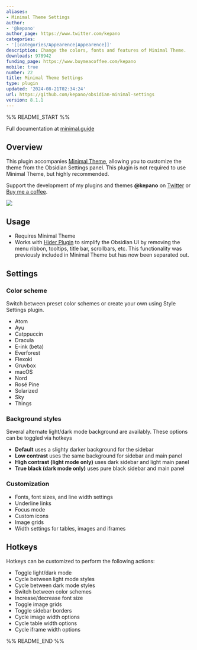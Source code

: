 ```yaml
---
aliases:
- Minimal Theme Settings
author:
- '@kepano'
author_page: https://www.twitter.com/kepano
categories:
- '[[categories/Appearence|Appearence]]'
description: Change the colors, fonts and features of Minimal Theme.
downloads: 978942
funding_page: https://www.buymeacoffee.com/kepano
mobile: true
number: 22
title: Minimal Theme Settings
type: plugin
updated: '2024-08-21T02:34:24'
url: https://github.com/kepano/obsidian-minimal-settings
version: 8.1.1
---
```


%% README_START %%

Full documentation at [minimal.guide](https://minimal.guide/)

## Overview

This plugin accompanies [Minimal Theme](https://github.com/kepano/obsidian-minimal), allowing you to customize the theme from the Obsidian Settings panel. This plugin is not required to use Minimal Theme, but highly recommended.

Support the development of my plugins and themes **@kepano** on [Twitter](https://www.twitter.com/kepano) or [Buy me a coffee](https://www.buymeacoffee.com/kepano).

<a href="https://www.buymeacoffee.com/kepano"><img src="https://img.buymeacoffee.com/button-api/?text=Buy me a coffee&emoji=&slug=kepano&button_colour=6a8695&font_colour=ffffff&font_family=Poppins&outline_colour=000000&coffee_colour=FFDD00"></a>


## Usage

- Requires Minimal Theme
- Works with [Hider Plugin](https://github.com/kepano/obsidian-hider) to simplify the Obsidian UI by removing the menu ribbon, tooltips, title bar, scrollbars, etc. This functionality was previously included in Minimal Theme but has now been separated out.



## Settings

### Color scheme

Switch between preset color schemes or create your own using Style Settings plugin.

- Atom
- Ayu
- Catppuccin
- Dracula
- E-ink (beta)
- Everforest
- Flexoki
- Gruvbox
- macOS
- Nord
- Rosé Pine
- Solarized
- Sky
- Things


### Background styles

Several alternate light/dark mode background are availably. These options can be toggled via hotkeys

- **Default** uses a slighty darker background for the sidebar
- **Low contrast** uses the same background for sidebar and main panel
- **High contrast (light mode only)** uses dark sidebar and light main panel
- **True black (dark mode only)** uses pure black sidebar and main panel

### Customization

- Fonts, font sizes, and line width settings
- Underline links
- Focus mode
- Custom icons
- Image grids
- Width settings for tables, images and iframes


## Hotkeys

Hotkeys can be customized to perform the following actions:

- Toggle light/dark mode
- Cycle between light mode styles
- Cycle between dark mode styles
- Switch between color schemes
- Increase/decrease font size
- Toggle image grids
- Toggle sidebar borders
- Cycle image width options
- Cycle table width options
- Cycle iframe width options


%% README_END %%